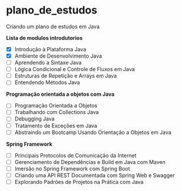# plano_de_estudos
Criando um plano de estudos em Java

**Lista de modulos introdutorios**

- [x] Introdução à Plataforma Java
- [x] Ambiente de Desenvolvimento Java
- [ ] Aprendendo a Sintaxe Java
- [ ] Lógica Condicional e Controle de Fluxos em Java
- [ ] Estruturas de Repetição e Arrays em Java
- [ ] Entendendo Métodos Java

**Programação orientada a objetos com Java**

- [ ] Programação Orientada a Objetos
- [ ] Trabalhando com Collections Java
- [ ] Debugging Java
- [ ] Tratamento de Exceções em Java
- [ ] Abstraindo um Bootcamp Usando Orientação a Objetos em Java

**Spring Framework**

- [ ] Principais Protocolos de Comunicação da Internet
- [ ] Gerenciamento de Dependências e Build em Java com Maven
- [ ] Imersão no Spring Framework com Spring Boot
- [ ] Criando uma API REST Documentada com Spring Web e Swagger
- [ ] Explorando Padrões de Projetos na Prática com Java
